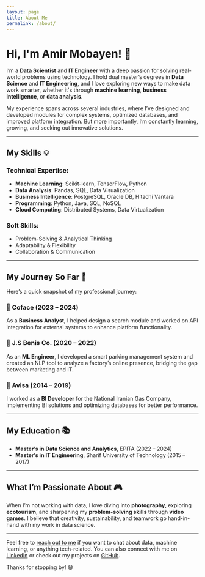 ```yaml
---
layout: page
title: About Me
permalink: /about/
---
```


# Hi, I'm Amir Mobayen! 👋

I’m a **Data Scientist** and **IT Engineer** with a deep passion for solving real-world problems using technology. I hold dual master’s degrees in **Data Science** and **IT Engineering**, and I love exploring new ways to make data work smarter, whether it's through **machine learning**, **business intelligence**, or **data analysis**.

My experience spans across several industries, where I’ve designed and developed modules for complex systems, optimized databases, and improved platform integration. But more importantly, I’m constantly learning, growing, and seeking out innovative solutions.

---

## My Skills 💡

### Technical Expertise:
- **Machine Learning**: Scikit-learn, TensorFlow, Python
- **Data Analysis**: Pandas, SQL, Data Visualization
- **Business Intelligence**: PostgreSQL, Oracle DB, Hitachi Vantara
- **Programming**: Python, Java, SQL, NoSQL
- **Cloud Computing**: Distributed Systems, Data Virtualization

### Soft Skills:
- Problem-Solving & Analytical Thinking
- Adaptability & Flexibility
- Collaboration & Communication

---

## My Journey So Far 🚀

Here’s a quick snapshot of my professional journey:

### 📍 Coface (2023 – 2024)
As a **Business Analyst**, I helped design a search module and worked on API integration for external systems to enhance platform functionality.

### 📍 J.S Benis Co. (2020 – 2022)
As an **ML Engineer**, I developed a smart parking management system and created an NLP tool to analyze a factory’s online presence, bridging the gap between marketing and IT.

### 📍 Avisa (2014 – 2019)
I worked as a **BI Developer** for the National Iranian Gas Company, implementing BI solutions and optimizing databases for better performance.

---

## My Education 📚

- **Master’s in Data Science and Analytics**, EPITA (2022 – 2024)
- **Master’s in IT Engineering**, Sharif University of Technology (2015 – 2017)

---

## What I’m Passionate About 🎮

When I’m not working with data, I love diving into **photography**, exploring **ecotourism**, and sharpening my **problem-solving skills** through **video games**. I believe that creativity, sustainability, and teamwork go hand-in-hand with my work in data science.

---

Feel free to [reach out to me](mailto:A.H.Mobayen@gmail.com) if you want to chat about data, machine learning, or anything tech-related. You can also connect with me on [LinkedIn](https://linkedin.com/in/amir-mobayen) or check out my projects on [GitHub](https://github.com/ahmobayen).

Thanks for stopping by! 😄
